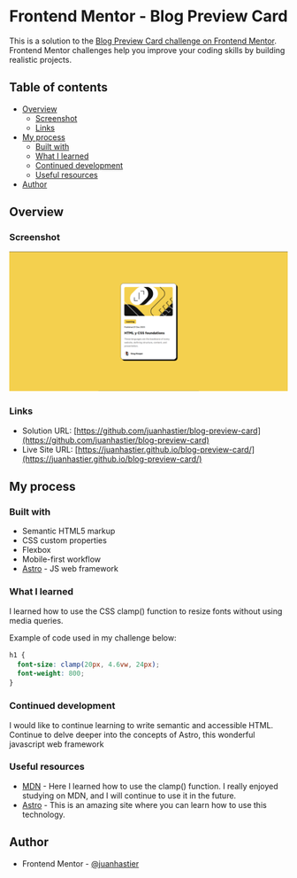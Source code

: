 # Frontend Mentor - Blog Preview Card

This is a solution to the [Blog Preview Card challenge on Frontend Mentor](https://www.frontendmentor.io/solutions/blog-preview-card-q4mAltPkuF). Frontend Mentor challenges help you improve your coding skills by building realistic projects. 

## Table of contents

- [Overview](#overview)
  - [Screenshot](#screenshot)
  - [Links](#links)
- [My process](#my-process)
  - [Built with](#built-with)
  - [What I learned](#what-i-learned)
  - [Continued development](#continued-development)
  - [Useful resources](#useful-resources)
- [Author](#author)

## Overview

### Screenshot

![](./screenshot.png)

### Links

- Solution URL: [https://github.com/juanhastier/blog-preview-card](https://github.com/juanhastier/blog-preview-card)
- Live Site URL: [https://juanhastier.github.io/blog-preview-card/](https://juanhastier.github.io/blog-preview-card/)

## My process

### Built with

- Semantic HTML5 markup
- CSS custom properties
- Flexbox
- Mobile-first workflow
- [Astro](https://astro.build/) - JS web framework

### What I learned

I learned how to use the CSS clamp() function to resize fonts without using media queries.

Example of code used in my challenge below:

```css
h1 {
  font-size: clamp(20px, 4.6vw, 24px);
  font-weight: 800;
}
```

### Continued development

I would like to continue learning to write semantic and accessible HTML.
Continue to delve deeper into the concepts of Astro, this wonderful javascript web framework

### Useful resources

- [MDN](https://developer.mozilla.org/en-US/) - Here I learned how to use the clamp() function. I really enjoyed studying on MDN, and I will continue to use it in the future.
- [Astro](https://astro.build/) - This is an amazing site where you can learn how to use this technology.

## Author

- Frontend Mentor - [@juanhastier](https://www.frontendmentor.io/profile/juanhastier)